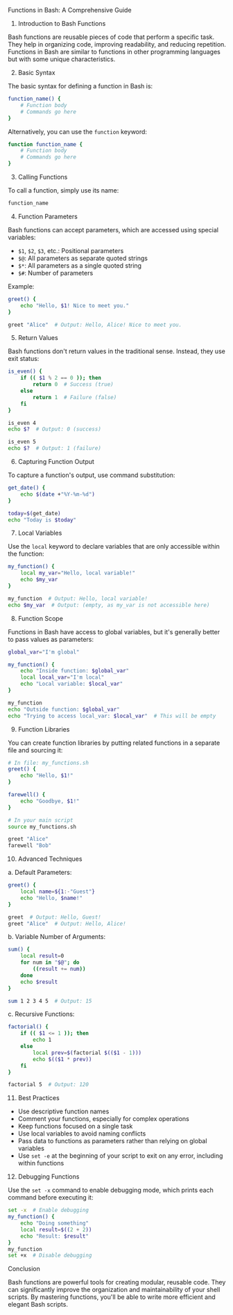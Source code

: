 Functions in Bash: A Comprehensive Guide

1. Introduction to Bash Functions

Bash functions are reusable pieces of code that perform a specific task. They help in organizing code, improving readability, and reducing repetition. Functions in Bash are similar to functions in other programming languages but with some unique characteristics.

2. Basic Syntax

The basic syntax for defining a function in Bash is:

```bash
function_name() {
    # Function body
    # Commands go here
}
```

Alternatively, you can use the `function` keyword:

```bash
function function_name {
    # Function body
    # Commands go here
}
```

3. Calling Functions

To call a function, simply use its name:

```bash
function_name
```

4. Function Parameters

Bash functions can accept parameters, which are accessed using special variables:

- `$1`, `$2`, `$3`, etc.: Positional parameters
- `$@`: All parameters as separate quoted strings
- `$*`: All parameters as a single quoted string
- `$#`: Number of parameters

Example:

```bash
greet() {
    echo "Hello, $1! Nice to meet you."
}

greet "Alice"  # Output: Hello, Alice! Nice to meet you.
```

5. Return Values

Bash functions don't return values in the traditional sense. Instead, they use exit status:

```bash
is_even() {
    if (( $1 % 2 == 0 )); then
        return 0  # Success (true)
    else
        return 1  # Failure (false)
    fi
}

is_even 4
echo $?  # Output: 0 (success)

is_even 5
echo $?  # Output: 1 (failure)
```

6. Capturing Function Output

To capture a function's output, use command substitution:

```bash
get_date() {
    echo $(date +"%Y-%m-%d")
}

today=$(get_date)
echo "Today is $today"
```

7. Local Variables

Use the `local` keyword to declare variables that are only accessible within the function:

```bash
my_function() {
    local my_var="Hello, local variable!"
    echo $my_var
}

my_function  # Output: Hello, local variable!
echo $my_var  # Output: (empty, as my_var is not accessible here)
```

8. Function Scope

Functions in Bash have access to global variables, but it's generally better to pass values as parameters:

```bash
global_var="I'm global"

my_function() {
    echo "Inside function: $global_var"
    local local_var="I'm local"
    echo "Local variable: $local_var"
}

my_function
echo "Outside function: $global_var"
echo "Trying to access local_var: $local_var"  # This will be empty
```

9. Function Libraries

You can create function libraries by putting related functions in a separate file and sourcing it:

```bash
# In file: my_functions.sh
greet() {
    echo "Hello, $1!"
}

farewell() {
    echo "Goodbye, $1!"
}

# In your main script
source my_functions.sh

greet "Alice"
farewell "Bob"
```

10. Advanced Techniques

a. Default Parameters:
```bash
greet() {
    local name=${1:-"Guest"}
    echo "Hello, $name!"
}

greet  # Output: Hello, Guest!
greet "Alice"  # Output: Hello, Alice!
```

b. Variable Number of Arguments:
```bash
sum() {
    local result=0
    for num in "$@"; do
        ((result += num))
    done
    echo $result
}

sum 1 2 3 4 5  # Output: 15
```

c. Recursive Functions:
```bash
factorial() {
    if (( $1 <= 1 )); then
        echo 1
    else
        local prev=$(factorial $(($1 - 1)))
        echo $(($1 * prev))
    fi
}

factorial 5  # Output: 120
```

11. Best Practices

- Use descriptive function names
- Comment your functions, especially for complex operations
- Keep functions focused on a single task
- Use local variables to avoid naming conflicts
- Pass data to functions as parameters rather than relying on global variables
- Use `set -e` at the beginning of your script to exit on any error, including within functions

12. Debugging Functions

Use the `set -x` command to enable debugging mode, which prints each command before executing it:

```bash
set -x  # Enable debugging
my_function() {
    echo "Doing something"
    local result=$((2 + 2))
    echo "Result: $result"
}
my_function
set +x  # Disable debugging
```

Conclusion

Bash functions are powerful tools for creating modular, reusable code. They can significantly improve the organization and maintainability of your shell scripts. By mastering functions, you'll be able to write more efficient and elegant Bash scripts.
